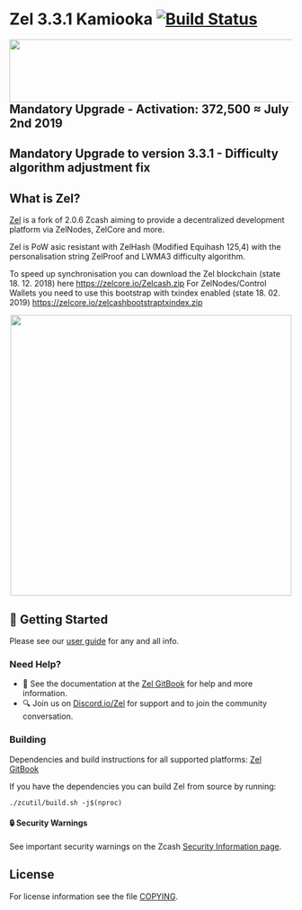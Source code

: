 # Zel 3.3.1 Kamiooka [![Build Status](https://travis-ci.com/zelcash/zelcash.svg?branch=master)](https://travis-ci.com/zelcash/zelcash)
<img align="right" height=112 width=562 src="doc/imgs/Kamiooka.png">

## Mandatory Upgrade - Activation: 372,500 ≈ July 2nd 2019

## Mandatory Upgrade to version 3.3.1 - Difficulty algorithm adjustment fix 

What is Zel?
--------------

[Zel](https://zel.network/) is a fork of 2.0.6 Zcash aiming to provide a decentralized development platform via ZelNodes, ZelCore and more.

Zel is PoW asic resistant with ZelHash (Modified Equihash 125,4) with the personalisation string ZelProof and LWMA3 difficulty algorithm.

To speed up synchronisation you can download the Zel blockchain (state 18. 12. 2018) here https://zelcore.io/Zelcash.zip 
For ZelNodes/Control Wallets you need to use this bootstrap with txindex enabled (state 18. 02. 2019) https://zelcore.io/zelcashbootstraptxindex.zip


<p align="center">
  <img src="doc/imgs/mandatory-kamiooka.png" height=500 >
</p>

## :rocket: Getting Started

Please see our [user guide](https://zel.gitbook.io/zeldocs/) for any and all info.

### Need Help?

* :blue_book: See the documentation at the [Zel GitBook](https://zel.gitbook.io/zelcurrency/installing-zel-daemon)
  for help and more information.
* :mag: Join us on [Discord.io/Zel](https://discord.io/zel) for support and to join the community conversation. 

### Building

Dependencies and build instructions for all supported platforms: [Zel GitBook](https://zel.gitbook.io/zelcurrency/installing-zel-daemon)

If you have the dependencies you can build Zel from source by running:

```
./zcutil/build.sh -j$(nproc)
```

#### :lock: Security Warnings

See important security warnings on the Zcash 
[Security Information page](https://z.cash/support/security/).

License
-------

For license information see the file [COPYING](COPYING).
